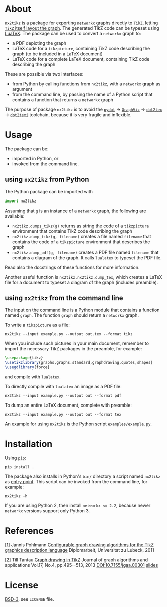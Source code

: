 About
=====

`nx2tikz` is a package for exporting [`networkx`](https://networkx.org)
graphs directly to [`TikZ`](https://en.wikipedia.org/wiki/PGF/TikZ), letting
[`TikZ` itself layout the graph](https://doi.org/10.7155/jgaa.00301).
The generated TikZ code can be typeset using [LuaTeX](
    https://en.wikipedia.org/wiki/LuaTeX).
The package can be used to convert a `networkx` graph to:
- a PDF depicting the graph
- LaTeX code for a `tikzpicture`, containing TikZ code describing the graph
  (to be included in a LaTeX document)
- LaTeX code for a complete LaTeX document,
  containing TikZ code describing the graph

These are possible via two interfaces:
- from Python by calling functions from `nx2tikz`, with a `networkx` graph
  as argument
- from the command line, by passing the name of a Python script that contains
  a function that returns a `networkx` graph

The purpose of package `nx2tikz` is to avoid the
[`pydot`](https://pypi.org/project/pydot/) ->
[`GraphViz`](https://en.wikipedia.org/wiki/PGF/TikZ) ->
[`dot2tex`](https://github.com/kjellmf/dot2tex) ->
[`dot2texi`](https://github.com/kjellmf/dot2texisty) toolchain,
because it is very fragile and inflexible.


Usage
=====

The package can be:
- imported in Python, or
- invoked from the command line.


## using `nx2tikz` from Python

The Python package can be imported with

```python
import nx2tikz
```

Assuming that `g` is an instance of a `networkx` graph, the following are
available:
- `nx2tikz.dumps_tikz(g)` returns as string the code of a `tikzpicture`
  environment that contains TikZ code describing the graph
- `nx2tikz.dump_tikz(g, filename)` creates a file named `filename` that
  contains the code of a `tikzpicture` environment that describes the graph
- `nx2tikz.dump_pdf(g, filename)` creates a PDF file named `filename` that
  contains a diagram of the graph. It calls `lualatex` to typeset the PDF file.

Read also the docstrings of these functions for more information.

Another useful function is `nx2tikz.nx2tikz.dump_tex`, which creates a LaTeX
file for a document to typeset a diagram of the graph (includes preamble).


## using `nx2tikz` from the command line

The input on the command line is a Python module that contains a function
named `graph`. The function `graph` should return a `networkx` graph.

To write a `tikzpicture` as a file:

```shell
nx2tikz --input example.py --output out.tex --format tikz
```

When you include such pictures in your main document, remember to import the
necessary TikZ packages in the preamble, for example:

```latex
\usepackage{tikz}
\usetikzlibrary{graphs,graphs.standard,graphdrawing,quotes,shapes}
\usegdlibrary{force}
```

and compile with `lualatex`.

To directly compile with `lualatex` an image as a PDF file:

```shell
nx2tikz --input example.py --output out --format pdf
```

To dump an entire LaTeX document, complete with preamble:

```shell
nx2tikz --input example.py --output out --format tex
```

An example for using `nx2tikz` is the Python script `examples/example.py`.


Installation
============

Using [`pip`](https://pip.pypa.io):

```shell
pip install .
```

The package also installs in Python's `bin/` directory a script named `nx2tikz`
as [entry point](
    https://setuptools.readthedocs.io/en/latest/userguide/entry_point.html).
This script can be invoked from the command line, for example:

```shell
nx2tikz -h
```

If you are using Python 2, then install `networkx <= 2.2`,
because newer `networkx` versions support only Python 3.


References
==========

[1] Jannis Pohlmann
    [Configurable graph drawing algorithms for the TikZ graphics description language](https://www.tcs.uni-luebeck.de/downloads/papers/2011/2011-configurable-graph-drawing-algorithms-jannis-pohlmann.pdf)
    Diplomarbeit, Universitat zu Lubeck, 2011

[2] Till Tantau
    [Graph drawing in TikZ](https://www.emis.de/journals/JGAA/accepted/2013/Tantau2013.17.4.pdf)
    Journal of graph algorithms and applications
    Vol.17, No.4, pp.495--513, 2013
    [DOI:10.7155/jgaa.00301](https://doi.org/10.7155/jgaa.00301)
    [slides](https://www.tcs.uni-luebeck.de/downloads/mitarbeiter/tantau/2012-gd-presentation.pdf)


License
=======

[BSD-3](https://opensource.org/licenses/BSD-3-Clause), see `LICENSE` file.
